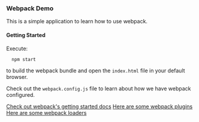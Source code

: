 ### Webpack Demo
This is a simple application to learn how to use webpack.


#### Getting Started
Execute:
```bash
  npm start
```
to build the webpack bundle and open the `index.html` file in your default browser.

Check out the `webpack.config.js` file to learn about how we have webpack configured.

[Check out webpack's getting started docs](http://webpack.github.io/docs/tutorials/getting-started/)
[Here are some webpack plugins](https://webpack.github.io/docs/list-of-plugins.html)
[Here are some webpack loaders](https://webpack.github.io/docs/list-of-loaders.html)
